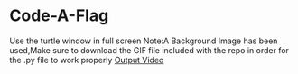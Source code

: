 # Code-A-Flag
 Use the turtle window in full screen
 Note:A Background Image has been used,Make sure to download the GIF file included with the repo in order for the .py file to work properly
[Output Video](https://drive.google.com/file/d/10ED1QcJqUTQdNQebAHZ75n7I6C7qNWkV/view?usp=sharing)
